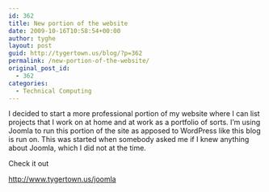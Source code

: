 ```yaml
---
id: 362
title: New portion of the website
date: 2009-10-16T10:58:54+00:00
author: tyghe
layout: post
guid: http://tygertown.us/blog/?p=362
permalink: /new-portion-of-the-website/
original_post_id:
  - 362
categories:
  - Technical Computing
---
```

I decided to start a more professional portion of my website where I can list projects that I work on at home and at work as a portfolio of sorts. I&#8217;m using Joomla to run this portion of the site as apposed to WordPress like this blog is run on. This was started when somebody asked me if I knew anything about Joomla, which I did not at the time.

Check it out
  
<http://www.tygertown.us/joomla>
